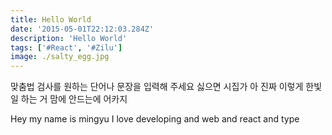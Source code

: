 ```yaml
---
title: Hello World
date: '2015-05-01T22:12:03.284Z'
description: 'Hello World'
tags: ['#React', '#Zilu']
image: ./salty_egg.jpg
---
```


맞춤법 검사를 원하는 단어나 문장을 입력해 주세요 싫으면 시집가 아 진짜 이렇게 한빛 일 하는 거 맘에 안드는에 어카지

Hey my name is mingyu I love developing and web and react and type

